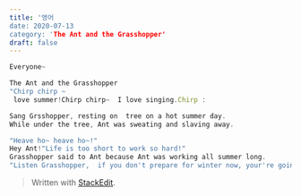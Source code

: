```yaml
---
title: '영어
date: 2020-07-13
category: 'The Ant and the Grasshopper'
draft: false
---
```

```js
Everyone~

The Ant and the Grasshopper
"Chirp chirp ~ 
 love summer!Chirp chirp~  I love singing.Chirp : 

Sang Grsshopper, resting on  tree on a hot summer day.
While under the tree, Ant was sweating and slaving away.

"Heave ho~ heave ho~!"
Hey Ant!"Life is too short to work so hard!"
Grasshopper said to Ant because Ant was working all summer long.
"Listen Grasshopper,  if you don't prepare for winter now, your're going to starve!  Heave ho~!"
```


> Written with [StackEdit](https://stackedit.io/).
<!--stackedit_data:
eyJoaXN0b3J5IjpbLTExMjMzNDE2MjMsLTc5ODYzNTM4NywtMT
k2NDE2MTEwXX0=
-->
